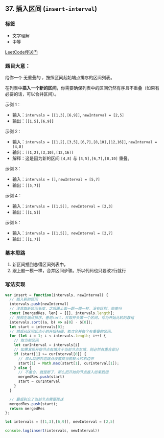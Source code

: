 ## 37. 插入区间 (`insert-interval`)
### 标签
* 文字理解
* 中等

[LeetCode传送门](https://leetcode-cn.com/problems/insert-interval/)

### 题目大意：
给你一个 无重叠的 ，按照区间起始端点排序的区间列表。

在列表中**插入一个新的区间**，你需要确保列表中的区间仍然有序且不重叠（如果有必要的话，可以合并区间）。

示例 1：
* 输入：`intervals = [[1,3],[6,9]]`, `newInterval = [2,5]`
* 输出：`[[1,5],[6,9]]`

示例 2：
* 输入：`intervals = [[1,2],[3,5],[6,7],[8,10],[12,16]]`, `newInterval = [4,8]`
* 输出：`[[1,2],[3,10],[12,16]]`
* 解释：这是因为新的区间 `[4,8]` 与 `[3,5],[6,7],[8,10]` 重叠。

示例 3：
* 输入：`intervals = []`, `newInterval = [5,7]`
* 输出：`[[5,7]]`

示例 4：
* 输入：`intervals = [[1,5]], newInterval = [2,3]`
* 输出：`[[1,5]]`

示例 5：
* 输入：`intervals = [[1,5]], newInterval = [2,7]`
* 输出：`[[1,7]]`

### 基本思路
1. 新区间插到总得区间列表中。
2. 跟上题一模一样，合并区间步骤。所以代码也只要改`2`行就行

### 写法实现
```JavaScript
var insert = function(intervals, newInterval) {
  // 插入新的区间
  intervals.push(newInterval)
  // 注意取新区间长度，之后跟上面一题一模一样，没有区别，简单吗
  const [mergedRes, len] = [[], intervals.length];
  // 按照左端点排序，善用sort，并取开头第一个区间，作为开始比较的数组
  intervals.sort((a, b) => a[0] - b[0]);
  let start = intervals[0];
  // 然后从区间起点小的开始扫描，依次合并每个有重叠的区间。
  for (let i = 1; i < intervals.length; i++) {
    // 取当前区间
    let curInterval = intervals[i]
    // 如果发现开始节点右端大于当前节点左端，则必然有重合部分
    if (start[1] >= curInterval[0]) {
      // 那么就把右边端点设置成当前较大的右边界
      start[1] = Math.max(start[1], curInterval[1]);
    } else {
      // 不重合，就是断了，那么把开始的节点推入结果数组
      mergedRes.push(start)
      start = curInterval
    }
  }

  // 最后别忘了当前节点需要推送
  mergedRes.push(start);
  return mergedRes
};

let intervals = [[1,3],[6,9]], newInterval = [2,5]

console.log(insert(intervals, newInterval))
```